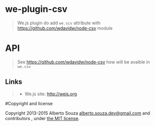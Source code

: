 # we-plugin-csv

> We.js plugin do add ``we.scv`` attribute with https://github.com/wdavidw/node-csv module

# API

> See https://github.com/wdavidw/node-csv how will be avaible in ``we.csv``


## Links

> * We.js site: http://wejs.org

#Copyright and license

Copyright 2013-2015 Alberto Souza <alberto.souza.dev@gmail.com> and contributors , under [the MIT license](LICENSE).